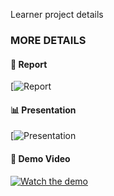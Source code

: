 Learner project details
### MORE DETAILS  

#### 📄 Report  
[![Report]('https://drive.google.com/file/d/1lCB6Zov7HKeMxPqYXVmyigsdgvKLkvq3/view?usp=sharing')  

#### 📊 Presentation  
[![Presentation]('https://docs.google.com/presentation/d/18gGPJ028sA9a09mGMx9zPpprryZo-AV3/edit?usp=sharing&ouid=110465666816365269568&rtpof=true&sd=true')  

#### 🎥 Demo Video  
[![Watch the demo](https://img.youtube.com/vi/QE77nLEU0X4/maxresdefault.jpg)]('https://youtu.be/QE77nLEU0X4')
